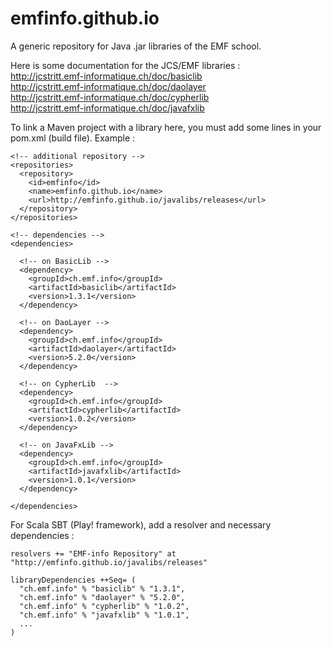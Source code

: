 # emfinfo.github.io
A generic repository for Java .jar libraries of the EMF school. 

Here is some documentation for the JCS/EMF libraries :<br>
http://jcstritt.emf-informatique.ch/doc/basiclib<br>
http://jcstritt.emf-informatique.ch/doc/daolayer<br>
http://jcstritt.emf-informatique.ch/doc/cypherlib<br>
http://jcstritt.emf-informatique.ch/doc/javafxlib

To link a Maven project with a library here, you must add some lines in your pom.xml (build file). Example :

    <!-- additional repository -->  
    <repositories>
      <repository>
        <id>emfinfo</id>
        <name>emfinfo.github.io</name>
        <url>http://emfinfo.github.io/javalibs/releases</url>
      </repository>
    </repositories>      
    
    <!-- dependencies -->
    <dependencies>
      
      <!-- on BasicLib -->
      <dependency>       
        <groupId>ch.emf.info</groupId>
        <artifactId>basiclib</artifactId>
        <version>1.3.1</version>
      </dependency>
      
      <!-- on DaoLayer -->
      <dependency>       
        <groupId>ch.emf.info</groupId>
        <artifactId>daolayer</artifactId>
        <version>5.2.0</version>
      </dependency>
      
      <!-- on CypherLib  -->
      <dependency>       
        <groupId>ch.emf.info</groupId>
        <artifactId>cypherlib</artifactId>
        <version>1.0.2</version>
      </dependency>       
      
      <!-- on JavaFxLib -->
      <dependency>       
        <groupId>ch.emf.info</groupId>
        <artifactId>javafxlib</artifactId>
        <version>1.0.1</version>
      </dependency>      
      
    </dependencies>

For Scala SBT (Play! framework), add a resolver and necessary dependencies :<br>

    resolvers += "EMF-info Repository" at "http://emfinfo.github.io/javalibs/releases"
    
    libraryDependencies ++Seq= (
      "ch.emf.info" % "basiclib" % "1.3.1", 
      "ch.emf.info" % "daolayer" % "5.2.0",
      "ch.emf.info" % "cypherlib" % "1.0.2",
      "ch.emf.info" % "javafxlib" % "1.0.1",
      ...
    )    
